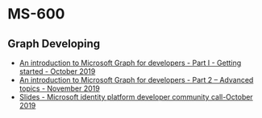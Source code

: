 # MS-600

## Graph Developing

- [An introduction to Microsoft Graph for developers - Part I - Getting started - October 2019](https://www.youtube.com/watch?v=EBbnpFdB92A)
- [An introduction to Microsoft Graph for developers - Part 2 – Advanced topics - November 2019](https://www.youtube.com/watch?v=LZGZpRPfafA)
- [Slides - Microsoft identity platform developer community call-October 2019](https://www.slideshare.net/OfficeDev/microsoft-identity-platform-developer-community-calloctober-2019)